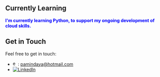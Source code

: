 ## Currently Learning

<span style="color:blue"><strong>I'm currently learning Python, to support my ongoing development of cloud skills.</strong></span>

## Get in Touch

Feel free to get in touch:

- <img src="https://raw.githubusercontent.com/pamindakw/pamindakw/main/assets/email.svg" alt="email" width="16" height="16"/>: pamindaya@hotmail.com
- [![LinkedIn](https://img.shields.io/badge/LinkedIn-Connect-blue?style=social&logo=linkedin)](https://www.linkedin.com/in/pamindakw/)
